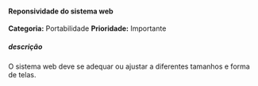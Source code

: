 #### Reponsividade do sistema web
**Categoria:** Portabilidade
**Prioridade:** Importante
##### descrição
O sistema web deve se adequar ou ajustar a diferentes tamanhos e forma de telas.